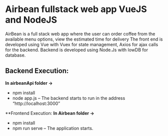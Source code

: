 # Airbean fullstack web app VueJS and NodeJS

AirBean is a full stack web app where the user can order coffee from the available 
menu options, view the estimated time for delivery The front end is developed using
Vue with Vuex for state management, Axios for ajax calls for the backend.
Backend is developed using Node.Js with lowDB for database.

## Backend Execution:
**In airbeanApi folder ->**
* npm install
* node app.js – The backend starts to run in the address “http://localhost:3000”

**Frontend Execution:
**In Airbean folder ->**
* npm install
* npm run serve – The application starts.
